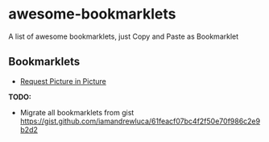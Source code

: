 # awesome-bookmarklets

A list of awesome bookmarklets, just Copy and Paste as Bookmarklet

## Bookmarklets

- [Request Picture in Picture](./bookmarklets/request-picture-in-picture)

**TODO:**

- Migrate all bookmarklets from gist https://gist.github.com/iamandrewluca/61feacf07bc4f2f50e70f986c2e9b2d2
